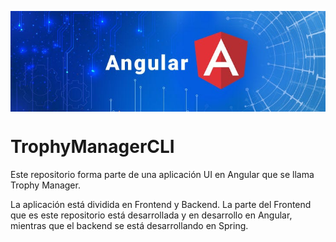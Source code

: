 <img src="https://github.com/gonzalo16/TrophyManagerCLI/blob/main/Angular_banner.jpg" align="center"></img>
# TrophyManagerCLI
Este  repositorio forma parte de una aplicación UI en Angular que se llama Trophy Manager.

La aplicación está dividida en Frontend y Backend. La parte del Frontend que es este repositorio está desarrollada y en desarrollo en Angular, mientras que el backend se está desarrollando
en Spring.
